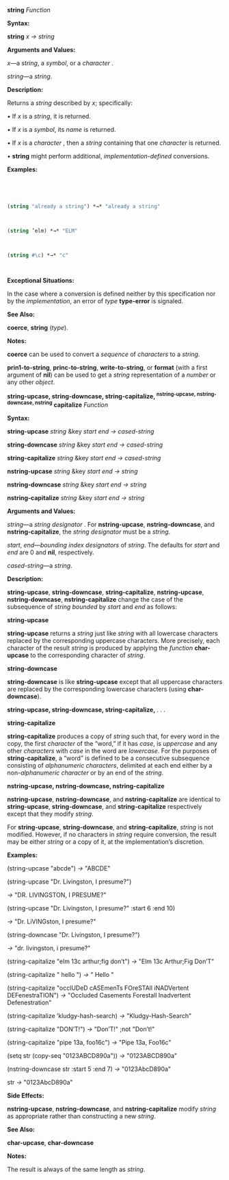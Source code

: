 **string** *Function* 



**Syntax:** 



**string** *x → string* 



**Arguments and Values:** 



*x*—a *string*, a *symbol*, or a *character* . 



*string*—a *string*. 



**Description:** 



Returns a *string* described by *x*; specifically: 



*•* If *x* is a *string*, it is returned. 



*•* If *x* is a *symbol*, its *name* is returned. 



*•* If *x* is a *character* , then a *string* containing that one *character* is returned. 



*•* **string** might perform additional, *implementation-defined* conversions. 



**Examples:**
```lisp
 



(string "already a string") *→* "already a string" 



(string ’elm) *→* "ELM" 



(string #\c) *→* "c" 




```
**Exceptional Situations:** 



In the case where a conversion is defined neither by this specification nor by the *implementation*, an error of *type* **type-error** is signaled. 



**See Also:** 



**coerce**, **string** (*type*). 



**Notes:** 



**coerce** can be used to convert a *sequence* of *characters* to a *string*. 







 



 



**prin1-to-string**, **princ-to-string**, **write-to-string**, or **format** (with a first argument of **nil**) can be used to get a *string* representation of a *number* or any other *object*. 



<b>string-upcase, string-downcase, string-capitalize, <sup>nstring-upcase, nstring-downcase, nstring</sup> capitalize</b> <i>Function</i> 



**Syntax:** 



**string-upcase** *string* &key *start end → cased-string* 



**string-downcase** *string* &key *start end → cased-string* 



**string-capitalize** *string* &key *start end → cased-string* 



**nstring-upcase** *string* &key *start end → string* 



**nstring-downcase** *string* &key *start end → string* 



**nstring-capitalize** *string* &key *start end → string* 



**Arguments and Values:** 



*string*—a *string designator* . For **nstring-upcase**, **nstring-downcase**, and **nstring-capitalize**, the *string designator* must be a *string*. 



*start*, *end*—*bounding index designators* of *string*. The defaults for *start* and *end* are 0 and **nil**, respectively. 



*cased-string*—a *string*. 



**Description:** 



**string-upcase**, **string-downcase**, **string-capitalize**, **nstring-upcase**, **nstring-downcase**, **nstring-capitalize** change the case of the subsequence of *string bounded* by *start* and *end* as follows: 



**string-upcase** 



**string-upcase** returns a *string* just like *string* with all lowercase characters replaced by the corresponding uppercase characters. More precisely, each character of the result *string* is produced by applying the *function* **char-upcase** to the corresponding character of *string*. 



**string-downcase** 



**string-downcase** is like **string-upcase** except that all uppercase characters are replaced by the corresponding lowercase characters (using **char-downcase**). 







 



 



**string-upcase, string-downcase, string-capitalize,** *. . .* 



**string-capitalize** 



**string-capitalize** produces a copy of *string* such that, for every word in the copy, the first *character* of the “word,” if it has *case*, is *uppercase* and any other *characters* with *case* in the word are *lowercase*. For the purposes of **string-capitalize**, a “word” is defined to be a consecutive subsequence consisting of *alphanumeric characters*, delimited at each end either by a non-*alphanumeric character* or by an end of the *string*. 



**nstring-upcase, nstring-downcase, nstring-capitalize** 



**nstring-upcase**, **nstring-downcase**, and **nstring-capitalize** are identical to **string-upcase**, **string-downcase**, and **string-capitalize** respectively except that they modify *string*. 



For **string-upcase**, **string-downcase**, and **string-capitalize**, *string* is not modified. However, if no characters in *string* require conversion, the result may be either *string* or a copy of it, at the implementation’s discretion. 



**Examples:** 



(string-upcase "abcde") *→* "ABCDE" 



(string-upcase "Dr. Livingston, I presume?") 



*→* "DR. LIVINGSTON, I PRESUME?" 



(string-upcase "Dr. Livingston, I presume?" :start 6 :end 10) 



*→* "Dr. LiVINGston, I presume?" 



(string-downcase "Dr. Livingston, I presume?") 



*→* "dr. livingston, i presume?" 



(string-capitalize "elm 13c arthur;fig don’t") *→* "Elm 13c Arthur;Fig Don’T" 



(string-capitalize " hello ") *→* " Hello " 



(string-capitalize "occlUDeD cASEmenTs FOreSTAll iNADVertent DEFenestraTION") *→* "Occluded Casements Forestall Inadvertent Defenestration" 



(string-capitalize ’kludgy-hash-search) *→* "Kludgy-Hash-Search" 



(string-capitalize "DON’T!") *→* "Don’T!" ;not "Don’t!" 



(string-capitalize "pipe 13a, foo16c") *→* "Pipe 13a, Foo16c" 



(setq str (copy-seq "0123ABCD890a")) *→* "0123ABCD890a" 



(nstring-downcase str :start 5 :end 7) *→* "0123AbcD890a" 



str *→* "0123AbcD890a" 



**Side Effects:** 



**nstring-upcase**, **nstring-downcase**, and **nstring-capitalize** modify *string* as appropriate rather than constructing a new *string*. 



**See Also:** 



**char-upcase**, **char-downcase** 







 



 



**Notes:** 



The result is always of the same length as *string*. 



